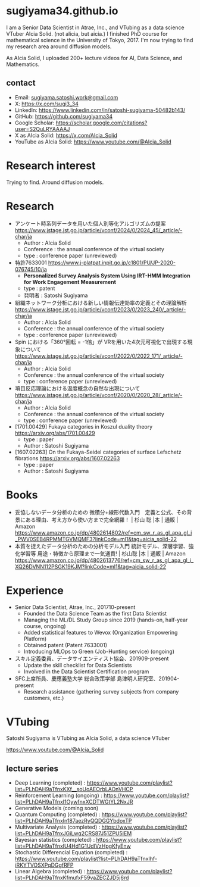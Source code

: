 # sugiyama34.github.io

I am a Senior Data Scientist in Atrae, Inc., and VTubing as a data science VTuber AIcia Solid. (not alicia, but aicia.)
I finished PhD course for mathematical science in the University of Tokyo, 2017.
I'm now trying to find my research area around diffusion models.

As AIcia Solid, I uploaded 200+ lecture videos for AI, Data Science, and Mathematics.

## contact

- Email: sugiyama.satoshi.work@gmail.com
- X: https://x.com/sugi3_34
- LinkedIn: https://www.linkedin.com/in/satoshi-sugiyama-50482b143/
- GitHub: https://github.com/sugiyama34
- Google Scholar: https://scholar.google.com/citations?user=S2QuLRYAAAAJ
- X as AIcia Solid: https://x.com/AIcia_Solid
- YouTube as AIcia Solid: https://www.youtube.com/@AIcia_Solid


# Research interest

Trying to find. Around diffusion models.

# Research

- アンケート時系列データを用いた個人別等化アルゴリズムの提案 https://www.jstage.jst.go.jp/article/vconf/2024/0/2024_45/_article/-char/ja 
    - Author : AIcia Solid
    - Conference : the annual conference of the virtual society
    - type : conference paper (unreviewed)
- 特許7633001 https://www.j-platpat.inpit.go.jp/c1801/PU/JP-2020-076745/10/ja 
    - **Personalized Survey Analysis System Using IRT-HMM Integration for Work Engagement Measurement**
    - type : patent
    - 発明者 : Satoshi Sugiyama
- 組織ネットワーク分析における新しい情報伝達効率の定義とその理論解析 https://www.jstage.jst.go.jp/article/vconf/2023/0/2023_240/_article/-char/ja 
    - Author : AIcia Solid
    - Conference : the annual conference of the virtual society
    - type : conference paper (unreviewed)
- Spin における「360°回転 = -1倍」が VRを用いた4次元可視化で出現する現象について https://www.jstage.jst.go.jp/article/vconf/2022/0/2022_171/_article/-char/ja 
    - Author : AIcia Solid
    - Conference : the annual conference of the virtual society
    - type : conference paper (unreviewed)
- 項目反応理論における温度概念の自然な出現について https://www.jstage.jst.go.jp/article/vconf/2020/0/2020_28/_article/-char/ja 
    - Author : AIcia Solid
    - Conference : the annual conference of the virtual society
    - type : conference paper (unreviewed)
- [1701.00429] Fukaya categories in Koszul duality theory https://arxiv.org/abs/1701.00429 
    - type : paper
    - Author : Satoshi Sugiyama
- [1607.02263] On the Fukaya-Seidel categories of surface Lefschetz fibrations https://arxiv.org/abs/1607.02263 
    - type : paper
    - Author : Satoshi Sugiyama

# Books

- 妥協しないデータ分析のための 微積分+線形代数入門　定義と公式、その背景にある理由、考え方から使い方まで完全網羅！ | 杉山 聡 |本 | 通販 | Amazon https://www.amazon.co.jp/dp/4802614802/ref=cm_sw_r_as_gl_apa_gl_i_PWV0SEB4RPMMTGVMQMF3?linkCode=ml1&tag=aicia_solid-22 
- 本質を捉えたデータ分析のための分析モデル入門 統計モデル、深層学習、強化学習等 用途・特徴から原理まで一気通貫! | 杉山聡 |本 | 通販 | Amazon https://www.amazon.co.jp/dp/4802613776/ref=cm_sw_r_as_gl_apa_gl_i_XQ26DVNN112PSGK19KJM?linkCode=ml1&tag=aicia_solid-22 

# Experience

- Senior Data Scientist, Atrae, Inc., 201710-present
    - Founded the Data Science Team as the first Data Scientist
    - Managing the ML/DL Study Group since 2019 (hands-on, half-year course, ongoing)
    - Added statistical features to Wevox (Organization Empowering Platform)
    - Obtained patent (Patent 7633001)
    - Introducing MLOps to Green (Job-Hunting service) (ongoing)
- スキル定義委員、データサイエンティスト協会、201909-present
    - Update the skill checklist for Data Scientists
    - Involved in the Data Scientist Certification program
- SFC上席所員、慶應義塾大学 総合政策学部 島津明人研究室、201904-present
    - Research assistance (gathering survey subjects from company customers, etc.)

# VTubing

Satoshi Sugiyama is VTubing as AIcia Solid, a data science VTuber

https://www.youtube.com/@AIcia_Solid

## lecture series

- Deep Learning (completed) : https://www.youtube.com/playlist?list=PLhDAH9aTfnxKXf__soUoAEOrbLAOnVHCP
- Reinforcement Learning (ongoing) : https://www.youtube.com/playlist?list=PLhDAH9aTfnxI1OywfnxXCDTWGtYL2NxJR
- Generative Models (coming soon)
- Quantum Computing (completed) : https://www.youtube.com/playlist?list=PLhDAH9aTfnxIn187aezRyQQDGGYbdoxTP
- Multivariate Analysis (completed) : https://www.youtube.com/playlist?list=PLhDAH9aTfnxJGiLwq2CRS87J51ZPU5IEM
- Bayesian statistics (completed) : https://www.youtube.com/playlist?list=PLhDAH9aTfnxIU4Hd1G1UdIVzHpgKfyEnw
- Stochastic Differencial Equation (completed) : https://www.youtube.com/playlist?list=PLhDAH9aTfnxIhf-iRKYTVOSXPqDGgfRFP
- Linear Algebra (completed) : https://www.youtube.com/playlist?list=PLhDAH9aTfnxKfmufxF59vaZECZJD5j6rd




